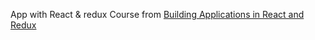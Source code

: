 App with React & redux
Course from [Building Applications in React and Redux](http://www.pluralsight.com/author/cory-house)
